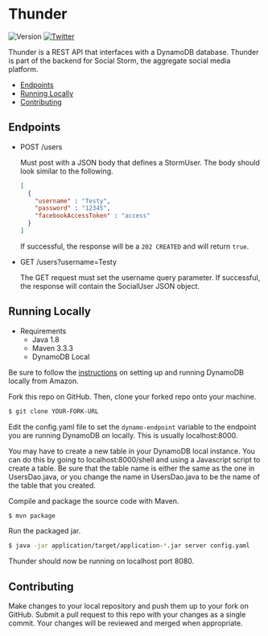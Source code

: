 # Thunder
![Version](https://img.shields.io/badge/version-v0.1.0-7f8c8d.svg)
[![Twitter](https://img.shields.io/badge/twitter-%40RohanNagar22-00aced.svg)](http://twitter.com/RohanNagar22)

Thunder is a REST API that interfaces with a DynamoDB database. Thunder is part of the backend for Social Storm, the aggregate social media platform.

* [Endpoints](#endpoints)
* [Running Locally](#running-locally)
* [Contributing](#contributing)

## Endpoints
- POST /users
  
  Must post with a JSON body that defines a StormUser. The body should look similar to the following.

  ```json
  [
    {
      "username" : "Testy",
      "password" : "12345",
      "facebookAccessToken" : "access"
    }
  ]
  ```
  
  If successful, the response will be a `202 CREATED` and will return `true`.
  
- GET /users?username=Testy
  
  The GET request must set the username query parameter. If successful, the response will contain the SocialUser JSON object.

## Running Locally
- Requirements
  - Java 1.8
  - Maven 3.3.3
  - DynamoDB Local

Be sure to follow the [instructions](http://docs.aws.amazon.com/amazondynamodb/latest/developerguide/Tools.DynamoDBLocal.html) on setting up and running DynamoDB locally from Amazon.

Fork this repo on GitHub. Then, clone your forked repo onto your machine.

```bash
$ git clone YOUR-FORK-URL
```

Edit the config.yaml file to set the `dynamo-endpoint` variable to the endpoint you are running DynamoDB on locally. This is usually localhost:8000.

You may have to create a new table in your DynamoDB local instance. You can do this by going to localhost:8000/shell and using a Javascript script to create a table. Be sure that the table name is either the same as the one in UsersDao.java, or you change the name in UsersDao.java to be the name of the table that you created.

Compile and package the source code with Maven.

```bash
$ mvn package
```

Run the packaged jar.

```bash
$ java -jar application/target/application-*.jar server config.yaml
```

Thunder should now be running on localhost port 8080.

## Contributing
Make changes to your local repository and push them up to your fork on GitHub.
Submit a pull request to this repo with your changes as a single commit.
Your changes will be reviewed and merged when appropriate.
